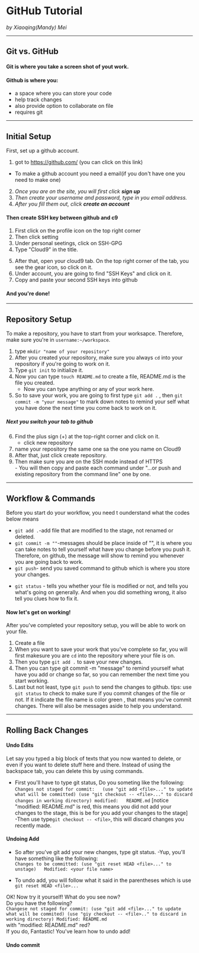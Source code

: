 # GitHub Tutorial

_by Xiaoqing(Mandy) Mei_

---
## Git vs. GitHub
#### Git is where you take a screen shot of yout work.
#### Github is where you: 
- a space where you can store your code 
- help track changes
- also provide option to collaborate on file
- requires git 

<!--make sure to explain more of what git is. You can mention that it is a version control and expand more on that!-->
---
## Initial Setup
First, set up a github account.
1) got to https://github.com/ (you can click on this link)  
- To make a github account you need a email(if you don't have one you need to make one)
2) _Once you are on the site, you will first click **sign up**_
3) _Then create your username and password, type in you email address._
4) _After you fill them out, click **create an account**_

#### Then create SSH key between github and c9  
1) First click on the profile icon on the top right corner
2) Then click setting
3) Under personal seetings, click on SSH-GPG
4) Type "Cloud9" in the title.  
<!--make sure to explain why do we use SSH key instead of HTTPS key-->
 
5) After that, open your cloud9 tab. On the top right corner of the tab, you see the gear icon, so click on it.  
6) Under account, you are going to find "SSH Keys" and click on it.
7) Copy and paste your second SSH keys into github
#### And you're done!
---
## Repository Setup
To make a repository, you have to start from your worksapce. Therefore, make sure you're in `username:~/workspace`.  
1) type `mkdir "name of your repository"` 
2) After you created your repository, make sure you always `cd` into your repository if you're going to work on it.  
3) Type `git init` to initialize it.
4) Now you can type `touch README.md` to create a file, README.md is the file you created.
      - Now you can type anything or any of your work here.  
5) So to save your work, you are going to first type `git add .` , then `git commit -m "your message"` to mark down notes to remind your self what you have done the next time you come back to work on it.  
##### Next you switch your tab to github
6) Find the plus sign (+) at the top-right corner and click on it.
      - click new repository
7) name your repository the same one sa the one you name on Cloud9
8) After that, just click create repository.
9) Then make sure you are on the SSH mode instead of HTTPS  
        - You will then copy and paste each command under "...or push and existing repository from the command line" one by one.

---
## Workflow & Commands
Before you start do your workflow, you need t ounderstand what the codes below means  
- `git add .`-add file that are modified to the stage, not renamed or deleted.  
- `git commit -m ""`-messages should be place inside of "", it is where you can take notes to tell yourself what have you change before you push it. Therefore, on github, the message will show to remind you whenever you are going back to work.  
- `git push`- send you saved command to github which is where you store your changes. 
<!--explain why you type `git push -u origin master` first and then `git push`-->
- `git status` - tells you whether your file is modified or not, and tells you what's going on generally. And when you did something wrong, it also tell you clues how to fix it. <!--I don't think it tells you whether you did something wrong or not-->
#### Now let's get on working!

After you've completed your repository setup, you will be able to work on your file.
1. Create a file
2. When you want to save your work that you've complete so far, you will first makesure you are `cd` into the repository where your file is on.
3. Then you type `git add .` to save your new changes. <!--it is not exacly saving, it is more of adding your work to the staging area-->
4. Then you can type git commit -m "message" to remind yourself what have you add or change so far, so you can remember the next time you start working.
5. Last but not least, type `git push` to send the changes to github.
tips: use `git status` to check to make sure if you commit changes of the file or not. If it indicate the file name is color green , that means you've commit changes. There will also be messages aside to help you understand.



---
## Rolling Back Changes
#### Undo Edits  
Let say you typed a big block of texts that you now wanted to delete, or even if you want to delete stuff here and there. Instead of using the backspace tab, you can delete this by using commands. 
- First you'll have to type git status, Do you someting like the following:  
     `Changes not staged for commit:  
         (use "git add <file>..." to update what will be committed)
         (use "git checkout -- <file>..." to discard changes in working directory)
                  modified:   README.md` [notice "modified: README.md" is red, this means you did not add your changes to the stage, this is be for you add your changes to the stage]  
-Then use type`git checkout -- <file>`, this will discard changes you recently made.

#### Undoing Add
- So after you've git add your new changes, type git status.
     -Yup, you'll have something like the following:  
      `Changes to be committed: (use "git reset HEAD <file>..." to unstage)  
             Modified: <your file name>`

- To undo add, you will follow what it said in the parentheses which is use `git reset HEAD <file>...`  
 
OK! Now try it yourself! What do you see now?  
Do you have the following?  
`Changese not staged for commit: (use "git add <file>..." to update what will be commited) (use "giy checkout -- <file>.." to discard in working directory)
        Modified: README.md`   
with "modified: README.md" red?  
If you do, Fantastic! You've learn how to undo add!

#### Undo commit 


<!--Great Job :) You were very thorough and direct with your explainations which is good for understanding. Make sure to explain more of the why with the how and the what-->

